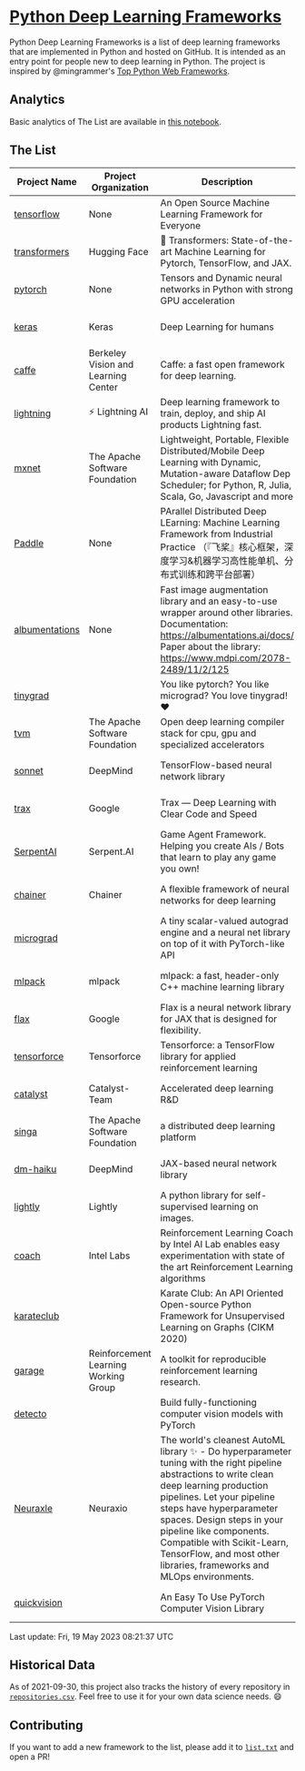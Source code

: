 # [Python Deep Learning Frameworks](https://www.github.com/shimst3r/python-deep-learning-frameworks)

Python Deep Learning Frameworks is a list of deep learning frameworks that are implemented in Python and hosted on GitHub. It is intended as an entry point for people new to deep learning in Python. The project is inspired by @mingrammer's [Top Python Web Frameworks](https://github.com/mingrammer/python-web-framework-stars).

## Analytics

Basic analytics of The List are available in [this notebook](./notebooks/development_over_time.ipynb).

## The List

| Project Name | Project Organization | Description | Stars | Forks | Open Issues | Last Commit |
| ------------ | -------------------- | ----------- | ----: | ----: | ----------: | ----------- |
| [tensorflow](https://tensorflow.org) | None | An Open Source Machine Learning Framework for Everyone | 174651 | 88326 | 2158 | 0 day(s) ago |
| [transformers](https://huggingface.co/transformers) | Hugging Face | 🤗 Transformers: State-of-the-art Machine Learning for Pytorch, TensorFlow, and JAX. | 100578 | 20539 | 694 | 0 day(s) ago |
| [pytorch](https://pytorch.org) | None | Tensors and Dynamic neural networks in Python with strong GPU acceleration | 66922 | 18352 | 11916 | 0 day(s) ago |
| [keras](http://keras.io/) | Keras | Deep Learning for humans | 58378 | 19342 | 386 | 0 day(s) ago |
| [caffe](http://caffe.berkeleyvision.org/) | Berkeley Vision and Learning Center | Caffe: a fast open framework for deep learning. | 33351 | 18994 | 1180 | 0 day(s) ago |
| [lightning](https://lightning.ai) | ⚡️ Lightning AI  | Deep learning framework to train, deploy, and ship AI products Lightning fast. | 23164 | 2895 | 658 | 0 day(s) ago |
| [mxnet](https://mxnet.apache.org) | The Apache Software Foundation | Lightweight, Portable, Flexible Distributed/Mobile Deep Learning with Dynamic, Mutation-aware Dataflow Dep Scheduler; for Python, R, Julia, Scala, Go, Javascript and more | 20409 | 6874 | 1996 | 0 day(s) ago |
| [Paddle](http://www.paddlepaddle.org/) | None | PArallel Distributed Deep LEarning: Machine Learning Framework from Industrial Practice （『飞桨』核心框架，深度学习&机器学习高性能单机、分布式训练和跨平台部署） | 20253 | 5162 | 1953 | 0 day(s) ago |
| [albumentations](https://albumentations.ai) | None | Fast image augmentation library and an easy-to-use wrapper around other libraries. Documentation:  https://albumentations.ai/docs/ Paper about the library: https://www.mdpi.com/2078-2489/11/2/125 | 12009 | 1509 | 369 | 0 day(s) ago |
| [tinygrad](https://github.com/geohot/tinygrad) |  | You like pytorch? You like micrograd? You love tinygrad! ❤️  | 11816 | 1105 | 49 | 0 day(s) ago |
| [tvm](https://tvm.apache.org/) | The Apache Software Foundation | Open deep learning compiler stack for cpu, gpu and specialized accelerators | 9701 | 3058 | 635 | 0 day(s) ago |
| [sonnet](https://sonnet.dev/) | DeepMind | TensorFlow-based neural network library | 9566 | 1357 | 34 | 2 day(s) ago |
| [trax](https://github.com/google/trax) | Google | Trax — Deep Learning with Clear Code and Speed | 7533 | 785 | 106 | 1 day(s) ago |
| [SerpentAI](http://serpent.ai) | Serpent.AI | Game Agent Framework. Helping you create AIs / Bots that learn to play any game you own! | 6492 | 771 | 2 | 1 day(s) ago |
| [chainer](https://chainer.org) | Chainer | A flexible framework of neural networks for deep learning | 5799 | 1388 | 12 | 1 day(s) ago |
| [micrograd](https://github.com/karpathy/micrograd) |  | A tiny scalar-valued autograd engine and a neural net library on top of it with PyTorch-like API | 4929 | 598 | 22 | 0 day(s) ago |
| [mlpack](https://www.mlpack.org/) | mlpack | mlpack: a fast, header-only C++ machine learning library | 4402 | 1498 | 37 | 2 day(s) ago |
| [flax](https://flax.readthedocs.io) | Google | Flax is a neural network library for JAX that is designed for flexibility. | 4324 | 501 | 141 | 0 day(s) ago |
| [tensorforce](https://github.com/tensorforce/tensorforce) | Tensorforce | Tensorforce: a TensorFlow library for applied reinforcement learning | 3238 | 539 | 34 | 1 day(s) ago |
| [catalyst](https://catalyst-team.com) | Catalyst-Team | Accelerated deep learning R&D | 3127 | 400 | 9 | 0 day(s) ago |
| [singa](https://github.com/apache/singa) | The Apache Software Foundation | a distributed deep learning platform | 2829 | 985 | 50 | 6 day(s) ago |
| [dm-haiku](https://dm-haiku.readthedocs.io) | DeepMind | JAX-based neural network library | 2485 | 207 | 94 | 0 day(s) ago |
| [lightly](https://docs.lightly.ai/self-supervised-learning/) | Lightly | A python library for self-supervised learning on images. | 2300 | 196 | 82 | 0 day(s) ago |
| [coach](https://intellabs.github.io/coach/) | Intel Labs | Reinforcement Learning Coach by Intel AI Lab enables easy experimentation with state of the art Reinforcement Learning algorithms | 2246 | 449 | 90 | 2 day(s) ago |
| [karateclub](https://karateclub.readthedocs.io) |  | Karate Club: An API Oriented Open-source Python Framework for Unsupervised Learning on Graphs (CIKM 2020) | 1896 | 230 | 4 | 1 day(s) ago |
| [garage](https://github.com/rlworkgroup/garage) | Reinforcement Learning Working Group | A toolkit for reproducible reinforcement learning research. | 1685 | 290 | 231 | 1 day(s) ago |
| [detecto](https://detecto.readthedocs.io/) |  | Build fully-functioning computer vision models with PyTorch | 590 | 104 | 44 | 4 day(s) ago |
| [Neuraxle](https://www.neuraxle.org/) | Neuraxio | The world's cleanest AutoML library ✨ - Do hyperparameter tuning with the right pipeline abstractions to write clean deep learning production pipelines. Let your pipeline steps have hyperparameter spaces. Design steps in your pipeline like components. Compatible with Scikit-Learn, TensorFlow, and most other libraries, frameworks and MLOps environments. | 566 | 58 | 38 | 11 day(s) ago |
| [quickvision](https://github.com/oke-aditya/quickvision) |  | An Easy To Use PyTorch Computer Vision Library | 50 | 5 | 19 | 2 day(s) ago |

Last update: Fri, 19 May 2023 08:21:37 UTC

## Historical Data

As of 2021-09-30, this project also tracks the history of every repository in [`repositories.csv`](./repositories.csv). Feel free to use it for your own data science needs. :smile:

## Contributing

If you want to add a new framework to the list, please add it to [`list.txt`](./python-deep-learning-frameworks/list.txt) and open a PR!